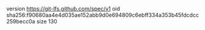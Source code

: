 version https://git-lfs.github.com/spec/v1
oid sha256:f90680aa4e4d035ae152abb9d0e694809c6ebff334a353b45fdcdcc259becc0a
size 130
